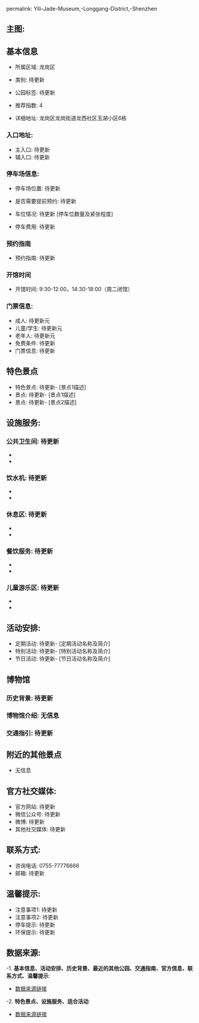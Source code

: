 permalink: Yili-Jade-Museum,-Longgang-District,-Shenzhen
## 主图:
<ImageCard
image="https://cn.bing.com/th?id=OHR.AlfanzinaLighthouse_ZH-CN9704515669_1920x1080.webp"
title= "深圳市龙岗区怡利翡翠博物馆"
description= ""
date="2024/12/11"
href="/"
author="市文化广电旅游体育局"
/>
## 基本信息

- 所属区域: 龙岗区

- 类别: 待更新

- 公园标签: 待更新

- 推荐指数: 4

- 详细地址: 龙岗区龙岗街道龙西社区玉湖小区6栋

### 入口地址:
- 主入口: 待更新
- 辅入口: 待更新
### 停车场信息:
- 停车场位置: 待更新

- 是否需要提前预约: 待更新

- 车位情况: 待更新 [停车位数量及紧张程度]

- 停车费用: 待更新

### 预约指南
- 预约指南: 待更新

### 开馆时间
- 开馆时间: 9:30-12:00，14:30-18:00（周二闭馆）

### 门票信息:
- 成人: 待更新元
- 儿童/学生: 待更新元
- 老年人: 待更新元
- 免费条件: 待更新
- 门票信息: 待更新
## 特色景点
- 特色景点: 待更新- [景点1描述]
- 景点: 待更新- [景点1描述]
- 景点: 待更新- [景点2描述]
## 设施服务:
### 公共卫生间: 待更新
- 
- 
### 饮水机: 待更新
- 
- 
### 休息区: 待更新
- 
- 
### 餐饮服务: 待更新
- 
- 
### 儿童游乐区: 待更新
- 
- 
## 活动安排:
- 定期活动: 待更新- [定期活动名称及简介]
- 特别活动: 待更新- [特别活动名称及简介]
- 节日活动: 待更新- [节日活动名称及简介]
## 博物馆
### 历史背景: 待更新
### 博物馆介绍: 无信息
### 交通指引: 待更新

## 附近的其他景点
- 无信息

## 官方社交媒体:
- 官方网站: 待更新
- 微信公众号: 待更新
- 微博: 待更新
- 其他社交媒体: 待更新

## 联系方式:
- 咨询电话: 0755-77776666
- 邮箱: 待更新

## 温馨提示:
- 注意事项1: 待更新
- 注意事项2: 待更新
- 停车提示: 待更新
- 环保提示: 待更新

## 数据来源:
-1. **基本信息、活动安排、历史背景、最近的其他公园、交通指南、官方信息、联系方式、温馨提示**:
- [数据来源链接](http://wtl.sz.gov.cn/ggfw/whl/bwgylb/index.html)

-2. **特色景点、设施服务、适合活动**:
- [数据来源链接](http://wtl.sz.gov.cn/ggfw/whl/bwgylb/index.html)

